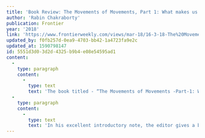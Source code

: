 ```yaml
---
title: 'Book Review: The Movements of Movements, Part 1: What makes us move?'
author: 'Rabin Chakraborty'
publication: Frontier
year: '2018'
link: 'https://www.frontierweekly.com/views/mar-18/16-3-18-The%20Movements%20of%20Movements.html'
updated_by: f0fb257d-0ea9-4703-bb42-1a4723fa9e2c
updated_at: 1590798147
id: 5551d3d0-3d2d-4325-b9b4-e08e54595ad1
content:
  -
    type: paragraph
    content:
      -
        type: text
        text: 'The book titled - “The Movements of Movements -Part-1: What makes us move?” is about worldwide people’s movement as well as of the people who are involved in those movements. It is a compilation of essays, edited by Sir Jai Sen, and written by people who are either actively involved in the movements or are close associates of the movements.'
  -
    type: paragraph
    content:
      -
        type: text
        text: 'In his excellent introductory note, the editor gives a broad outline of the book by stating that - “This book is about people in movement; it is about women and men who feel moved to do something about the world around them and about the social and political movements for justice and liberation that they form. …In a way, it is more than this. It is an attempt to present (and to see and to hear and to feel) the extraordinary drama of the flow of social movement taking place across the world in our times, that we are so privileged to be a part of or to be witness to, perhaps more than ever before in history”.'
---
```

